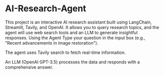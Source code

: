 # AI-Research-Agent
This project is an interactive AI research assistant built using LangChain, Streamlit, Tavily, and OpenAI. It allows you to query research topics, and the agent will use web search tools and an LLM to generate insightful responses.
Using the Agent
Type your question in the input box (e.g., "Recent advancements in image restoration").

The agent uses Tavily search to fetch real-time information.

An LLM (OpenAI GPT-3.5) processes the data and responds with a comprehensive answer.
